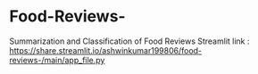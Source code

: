 # Food-Reviews-
Summarization and Classification of Food Reviews
Streamlit link : https://share.streamlit.io/ashwinkumar199806/food-reviews-/main/app_file.py
